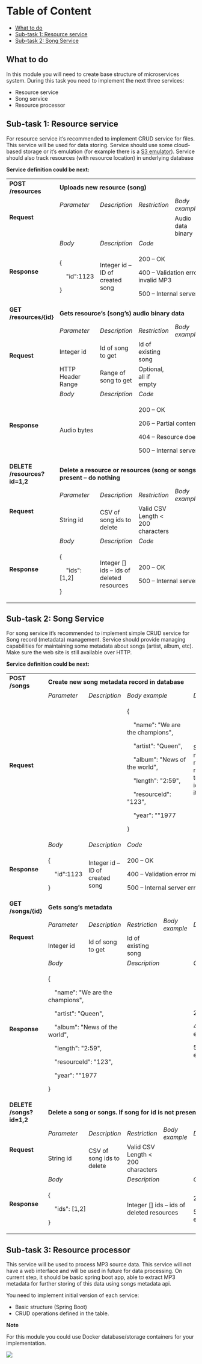 # Table of Content

 - [What to do](#what-to-do)
 - [Sub-task 1: Resource service](#sub-task-1-resource-service)
 - [Sub-task 2: Song Service](#sub-task-2-song-service)

## What to do

In this module you will need to create base structure of microservices system.
During this task you need to implement the next three services:
 - Resource service
 - Song service
 - Resource processor

## Sub-task 1: Resource service

For resource service it’s recommended to implement CRUD service for files.
This service will be used for data storing. Service should use some cloud-based storage or it’s emulation (for example there is a [S3 emulator](https://github.com/localstack/localstack)).
Service should also track resources (with resource location) in underlying database

**Service definition could be next:**

<table>
    <tr>
        <td><b>POST /resources</b></td>
        <td colspan="6"><b>Uploads new resource (song)</b></td>
    </tr>
    <tr>
        <td rowspan="2"><b>Request</b></td>
        <td><i>Parameter</i></td>
        <td><i>Description</i></td>
        <td><i>Restriction</i></td>
        <td><i>Body example</i></td>
        <td><i>Description</i></td>
        <td><i>Restriction</i></td>
    </tr>
    <tr>
        <td></td>
        <td></td>
        <td></td>
        <td>Audio data binary</td>
        <td>Content type – audio/mpeg</td>
        <td>MP3 audio data</td>
    </tr>
    <tr>
        <td rowspan="2"><b>Response</b></td>
        <td><i>Body</i></td>
        <td><i>Description</i></td>
        <td colspan="4"><i>Code</i></td>
    </tr>
    <tr>
        <td><p>{</p>
            <p>&nbsp;&nbsp;&nbsp;&nbsp;"id":1123</p>
            <p>}</p>
        </td>
        <td>Integer id – ID of created song</td>
        <td colspan="4"><p>200 – OK</p>
                        <p>400 – Validation error or request body is an invalid MP3</p>
                        <p>500 – Internal server error occurred.</p>
        </td>
    </tr>
    <tr>
        <td><b>GET /resources/{id}</b></td>
        <td colspan="6"><b>Gets resource’s (song’s) audio binary data</b></td>
    </tr>
    <tr>
        <td rowspan="3"><b>Request</b></td>
        <td><i>Parameter</i></td>
        <td><i>Description</i></td>
        <td><i>Restriction</i></td>
        <td><i>Body example</i></td>
        <td><i>Description</i></td>
        <td><i>Restriction</i></td>
    </tr>
    <tr>
        <td>Integer id</td>
        <td>Id of song to get</td>
        <td>Id of existing song</td>
        <td></td>
        <td></td>
        <td></td>
    </tr>
    <tr>
        <td>HTTP Header Range</td>
        <td>Range of song to get</td>
        <td>Optional, all if empty</td>
        <td></td>
        <td></td>
        <td></td>
    </tr>
    <tr>
        <td rowspan="2"><b>Response</b></td>
        <td><i>Body</i></td>
        <td><i>Description</i></td>
        <td colspan="4"><i>Code</i></td>
    </tr>
    <tr>
        <td>Audio bytes</td>
        <td></td>
        <td colspan="4"><p>200 – OK</p>
                        <p>206 – Partial content (if range requested)</p>
                        <p>404 – Resource doesn’t exist with given id</p>
                        <p>500 – Internal server error occurred.</p>
        </td>
    </tr>
    <tr>
        <td><b>DELETE /resources?id=1,2</b></td>
        <td colspan="6"><b>Delete a resource or resources (song or songs). If song for id is not present – do nothing</b></td>
    </tr>
    <tr>
        <td rowspan="2"><b>Request</b></td>
        <td><i>Parameter</i></td>
        <td><i>Description</i></td>
        <td><i>Restriction</i></td>
        <td><i>Body example</i></td>
        <td><i>Description</i></td>
        <td><i>Restriction</i></td>
    </tr>
    <tr>
        <td>String id</td>
        <td>CSV of song ids to delete</td>
        <td>Valid CSV Length < 200 characters</td>
        <td></td>
        <td></td>
        <td></td>
    </tr>
    <tr>
        <td rowspan="2"><b>Response</b></td>
        <td><i>Body</i></td>
        <td><i>Description</i></td>
        <td colspan="4"><i>Code</i></td>
    </tr>
    <tr>
        <td><p>{</p>
            <p>&nbsp;&nbsp;&nbsp;&nbsp;"ids": [1,2]</p>
            <p>}</p>
        </td>
        <td>Integer [] ids – ids of deleted resources</td>
        <td colspan="4"><p>200 – OK</p>
                        <p>500 – Internal server error occurred.</p>
        </td>
    </tr>
</table>

## Sub-task 2: Song Service

For song service it’s recommended to implement simple CRUD service for Song record (metadata) management.
Service should provide managing capabilities for maintaining some metadata about songs (artist, album, etc).
Make sure the web site is still available over HTTP.

**Service definition could be next:**

<table>
    <tr>
        <td><b>POST /songs</b></td>
        <td colspan="6"><b>Create new song metadata record in database</b></td>
    </tr>
    <tr>
        <td rowspan="2"><b>Request</b></td>
        <td><i>Parameter</i></td>
        <td><i>Description</i></td>
        <td colspan="2"><i>Body example</i></td>
        <td><i>Description</i></td>
        <td><i>Restriction</i></td>
    </tr>
    <tr>
        <td></td>
        <td></td>
        <td colspan="2"><p>{</p>
            <p>&nbsp;&nbsp;&nbsp;&nbsp;"name": "We are the champions",</p>
            <p>&nbsp;&nbsp;&nbsp;&nbsp;"artist": "Queen",</p>
            <p>&nbsp;&nbsp;&nbsp;&nbsp;"album": "News of the world",</p>
            <p>&nbsp;&nbsp;&nbsp;&nbsp;"length": "2:59",</p>
            <p>&nbsp;&nbsp;&nbsp;&nbsp;"resourceId": "123",</p>
            <p>&nbsp;&nbsp;&nbsp;&nbsp;"year": ""1977</p>
            <p>}</p>
        </td>
        <td>Song metadata record, referencing to resource id (mp3 file itself)</td>
        <td>MP3 audio data</td>
    </tr>
    <tr>
        <td rowspan="2"><b>Response</b></td>
        <td><i>Body</i></td>
        <td><i>Description</i></td>
        <td colspan="4"><i>Code</i></td>
    </tr>
    <tr>
        <td><p>{</p>
            <p>&nbsp;&nbsp;&nbsp;&nbsp;"id":1123</p>
            <p>}</p></td>
        <td>Integer id – ID of created song</td>
        <td colspan="4"><p>200 – OK</p>
                        <p>400 – Validation error missing metadata</p>
                        <p>500 – Internal server error occurred.</p>
        </td>
    </tr>
    <tr>
        <td><b>GET /songs/{id}</b></td>
        <td colspan="6"><b>Gets song’s metadata</b></td>
    </tr>
    <tr>
        <td rowspan="2"><b>Request</b></td>
        <td><i>Parameter</i></td>
        <td><i>Description</i></td>
        <td><i>Restriction</i></td>
        <td><i>Body example</i></td>
        <td><i>Description</i></td>
        <td><i>Restriction</i></td>
    </tr>
    <tr>
        <td>Integer id</td>
        <td>Id of song to get</td>
        <td>Id of existing song</td>
        <td></td>
        <td></td>
        <td></td>
    </tr>
    <tr>
        <td rowspan="2"><b>Response</b></td>
        <td colspan="2"><i>Body</i></td>
        <td colspan="2"><i>Description</i></td>
        <td colspan="2"><i>Code</i></td>
    </tr>
    <tr>
        <td colspan="2"><p>{</p>
                        <p>&nbsp;&nbsp;&nbsp;&nbsp;"name": "We are the champions",</p>
                        <p>&nbsp;&nbsp;&nbsp;&nbsp;"artist": "Queen",</p>
                        <p>&nbsp;&nbsp;&nbsp;&nbsp;"album": "News of the world",</p>
                        <p>&nbsp;&nbsp;&nbsp;&nbsp;"length": "2:59",</p>
                        <p>&nbsp;&nbsp;&nbsp;&nbsp;"resourceId": "123",</p>
                        <p>&nbsp;&nbsp;&nbsp;&nbsp;"year": ""1977</p>
                        <p>}</p>
        </td>
        <td colspan="2"></td>
        <td colspan="2"><p>200 – OK</p>
                        <p>404 – Resource doesn’t exist with given id</p>
                        <p>500 – Internal server error occurred.</p>
        </td>
    </tr>
    <tr>
        <td><b>DELETE /songs?id=1,2</b></td>
        <td colspan="6"><b>Delete a song or songs. If song for id is not present – do nothing</b></td>
    </tr>
    <tr>
        <td rowspan="2"><b>Request</b></td>
        <td><i>Parameter</i></td>
        <td><i>Description</i></td>
        <td><i>Restriction</i></td>
        <td><i>Body example</i></td>
        <td><i>Description</i></td>
        <td><i>Restriction</i></td>
    </tr>
    <tr>
        <td>String id</td>
        <td>CSV of song ids to delete</td>
        <td>Valid CSV Length < 200 characters</td>
        <td></td>
        <td></td>
        <td></td>
    </tr>
    <tr>
        <td rowspan="2"><b>Response</b></td>
        <td colspan="2"><i>Body</i></td>
        <td colspan="2"><i>Description</i></td>
        <td colspan="2"><i>Code</i></td>
    </tr>
    <tr>
        <td colspan="2"><p>{</p>
                        <p>&nbsp;&nbsp;&nbsp;&nbsp;"ids": [1,2]</p>
                        <p>}</p></td>
        <td colspan="2">Integer [] ids – ids of deleted resources</td>
        <td colspan="2"><p>200 – OK</p>
                        <p>500 – Internal server error occurred.</p>
        </td>
    </tr>
</table>

## Sub-task 3: Resource processor

This service will be used to process MP3 source data. This service will not have a web interface and will be used in future for data processing. On current step, it should be basic spring boot app, able to extract MP3 metadata for further storing of this data using songs metadata api.

You need to implement initial version of each service:
 - Basic structure (Spring Boot)
 - CRUD operations defined in the table.

**Note**

For this module you could use Docker database/storage containers for your implementation.

![](images/microservice_architecture_overview.png)

